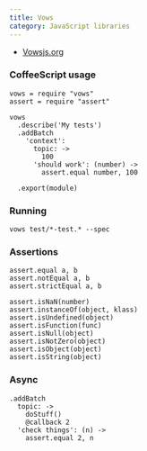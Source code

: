 ```yaml
---
title: Vows
category: JavaScript libraries
---
```


  * [Vowsjs.org](http://vowsjs.org/)

### CoffeeScript usage

    vows = require "vows"
    assert = require "assert"

    vows
      .describe('My tests')
      .addBatch
        'context':
          topic: ->
            100
          'should work': (number) ->
            assert.equal number, 100

      .export(module)

### Running

    vows test/*-test.* --spec

### Assertions

    assert.equal a, b
    assert.notEqual a, b
    assert.strictEqual a, b

    assert.isNaN(number)
    assert.instanceOf(object, klass)
    assert.isUndefined(object)
    assert.isFunction(func)
    assert.isNull(object)
    assert.isNotZero(object)
    assert.isObject(object)
    assert.isString(object)

### Async

    .addBatch
      topic: ->
        doStuff()
        @callback 2
      'check things': (n) ->
        assert.equal 2, n
